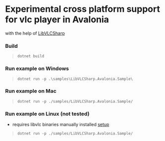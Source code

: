 # Experimental cross platform support for vlc player in Avalonia
 with the help of [LibVLCSharp](https://github.com/videolan/libvlcsharp) 

### Build
> `dotnet build`

### Run example on Windows
> `dotnet run -p .\samples\LibVLCSharp.Avalonia.Sample\`

### Run example on Mac
> `dotnet run -p ./samples/LibVLCSharp.Avalonia.Sample/`

### Run example on Linux (not tested)
- requires libvlc binaries manually installed [setup](https://github.com/videolan/libvlcsharp/blob/3.x/docs/linux-setup.md)
> `dotnet run -p ./samples/LibVLCSharp.Avalonia.Sample/` 
